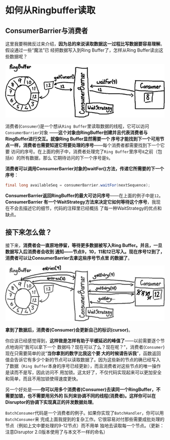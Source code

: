 如何从Ringbuffer读取
================================================================================
## ConsumerBarrier与消费者
这里我要稍微反过来介绍，**因为总的来说读取数据这一过程比写数据要容易理解**。假设通过一些“魔法”已
经把数据写入到Ring Buffer了，怎样从Ring Buffer读出这些数据呢？

![RingBuffer消费1](img/5.png)

消费者(`Consumer`)是一个想从`Ring Buffer`里读取数据的线程，它可以访问`ConsumerBarrier`对象
——**这个对象由RingBuffer创建并且代表消费者与RingBuffer进行交互。就像Ring Buffer显然需要一个
序号才能找到下一个可用节点一样，消费者也需要知道它将要处理的序号**——每个消费者都需要找到下一个它要
访问的序号。在上面的例子中，消费者处理完了`Ring Buffer`里序号`8`之前（包括`8`）的所有数据，那么
它期待访问的下一个序号是`9`。

**消费者可以调用ConsumerBarrier对象的waitFor()方法，传递它所需要的下一个序号**：
```java
final long availableSeq = consumerBarrier.waitFor(nextSequence);
```
**ConsumerBarrier返回RingBuffer的最大可访问序号**——在上面的例子中是`12`。**ConsumerBarrier
有一个WaitStrategy方法来决定它如何等待这个序号**，我现在不会去描述它的细节，代码的注释里已经概括
了每一种WaitStrategy的优点和缺点。

## 接下来怎么做？
接下来，**消费者会一直原地停留，等待更多数据被写入Ring Buffer。并且，一旦数据写入后消费者会收到
通知——节点9，10，11和12已写入。现在序号12到了，消费者可以让ConsumerBarrier去拿这些序号节点里
的数据了**。

![RingBuffer消费2](img/6.png)

**拿到了数据后，消费者(Consumer)会更新自己的标识(cursor)**。

你应该已经感觉得到，**这样做是怎样有助于平缓延迟的峰值了**——以前需要逐个节点地询问“我可以拿下一个
数据吗？现在可以了么？现在呢？”，消费者(`Consumer`)现在只需要简单的说“**当你拿到的数字比我这个要
大的时候请告诉我**”，函数返回值会告诉它有多少个新的节点可以读取数据了。因为这些新的节点的确已经写入
了数据（`Ring Buffer`本身的序号已经更新），而且消费者对这些节点的唯一操作是读而不是写，因此访问不
用加锁。这太好了，不仅代码实现起来可以更加安全和简单，而且不用加锁使得速度更快。

另一个好处是——**你可以用多个消费者(Consumer)去读同一个RingBuffer，不需要加锁，也不需要用另外的
队列来协调不同的线程(消费者)。这样你可以在Disruptor的协调下实现真正的并发数据处理**。

`BatchConsumer`代码是一个消费者的例子。如果你实现了`BatchHandler`，你可以用`BatchConsumer`来
完成上面我提到的复杂工作。它很容易对付那些需要成批处理的节点（例如上文中要处理的9-12节点）而不用单
独地去读取每一个节点。（更新：注意Disruptor 2.0版本使用了与本文不一样的命名）
